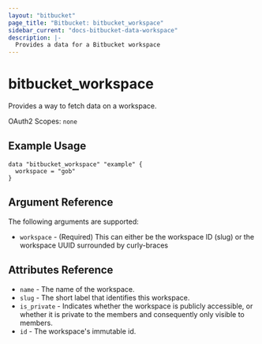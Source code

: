 ```yaml
---
layout: "bitbucket"
page_title: "Bitbucket: bitbucket_workspace"
sidebar_current: "docs-bitbucket-data-workspace"
description: |-
  Provides a data for a Bitbucket workspace
---
```


# bitbucket\_workspace

Provides a way to fetch data on a workspace.

OAuth2 Scopes: `none`

## Example Usage

```hcl
data "bitbucket_workspace" "example" {
  workspace = "gob"
}
```

## Argument Reference

The following arguments are supported:

* `workspace` - (Required) This can either be the workspace ID (slug) or the workspace UUID surrounded by curly-braces

## Attributes Reference

* `name` - The name of the workspace.
* `slug` - The short label that identifies this workspace.
* `is_private` - Indicates whether the workspace is publicly accessible, or whether it is private to the members and consequently only visible to members.
* `id` - The workspace's immutable id.
